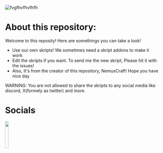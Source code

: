 ![fvgfhvfhvfhfh](https://github.com/NemusCraft/Skripts/assets/95968788/9e27d32d-9132-4740-a1e4-d07df37c648d)
# About this repository:
  Welcome to this reposity! Here are somethings you can take a look!
  - Use our own skripts! We sometimes need a skript addons to make it work
  - Edit the skripts if you want. To send me the new skript, Please hit it with the issues!
  - Also, It's from the creator of this repository, NemusCraft! Hope you have nice day

  WARNING: You are not allowed to share the skripts to any social media like discord, X(formely as twitter) and more.
# Socials
<img src="https://github.com/NemusCraft/Skript/assets/95968788/5e5d5065-3b1c-468b-a982-47a7401ccc4f" width=15% height=15%>
